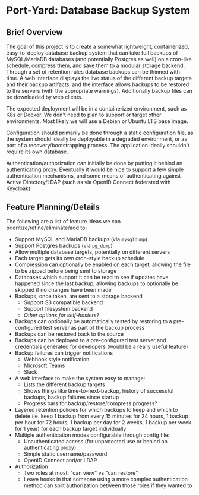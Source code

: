 # Port-Yard: Database Backup System

## Brief Overview

The goal of this project is to create a somewhat lightweight, containerized, easy-to-deploy database backup system that can take full backups of MySQL/MariaDB databases (and potentially Postgres as well) on a cron-like schedule, compress them, and save them to a modular storage backend.  Through a set of retention rules database backups can be thinned with time.  A web interface displays the live status of the different backup targets and their backup artifacts, and the interface allows backups to be restored to the servers (with the appropriate warnings).  Additionally backup files can be downloaded by web clients.

The expected deployment will be in a containerized environment, such as K8s or Docker.  We don't need to plan to support or target other environments.  Most likely we will use a Debian or Ubuntu LTS base image.

Configuration should primarily be done through a static configuration file, as the system should ideally be deployable in a degraded environment, or as part of a recovery/bootstrapping process.  The application ideally shouldn't require its own database.

Authentication/authorization can initially be done by putting it behind an authenticating proxy.  Eventually it would be nice to support a few simple authentication mechanisms, and some means of authenticating against Active Directory/LDAP (such as via OpenID Connect federated with Keycloak).

## Feature Planning/Details

The following are a list of feature ideas we can prioritize/refine/eliminate/add to:

* Support MySQL and MariaDB backups (via `mysqldump`)
* Support Postgres backups (via `pg_dump`)
* Allow multiple database targets, potentially on different servers
* Each target gets its own cron-style backup schedule
* Compression can optionally be enabled on each target, allowing the file to be zipped before being sent to storage
* Databases which support it can be read to see if updates have happened since the last backup, allowing backups to optionally be skipped if no changes have been made
* Backups, once taken, are sent to a storage backend
    * Support S3 compatible backend
    * Support filesystem backend
    * *Other options for self-hosters?*
* Backups can optionally be automatically tested by restoring to a pre-configured test server as part of the backup process
* Backups can be restored back to the source
* Backups can be deployed to a pre-configured test server and credentials generated for developers (would be a really useful feature)
* Backup failures can trigger notifications
    * Webhook style notification
    * Microsoft Teams
    * Slack
* A web interface to make the system easy to manage:
    * Lists the different backup targets
    * Shows things like time-to-next-backup, history of successful backups, backup failures since startup
    * Progress bars for backup/restore/compress progress?
* Layered retention policies for which backups to keep and which to delete (ie. keep 1 backup from every 15 minutes for 24 hours, 1 backup per hour for 72 hours, 1 backup per day for 2 weeks, 1 backup per week for 1 year) for each backup target individually
* Multiple authentication modes configurable through config file:
    * Unauthenticated access (for unprotected use or behind an authenticating proxy)
    * Simple static username/password
    * OpenID Connect and/or LDAP
* Authorization
    * Two roles at most: "can view" vs "can restore"
    * Leave hooks in that someone using a more complex authentication method can split authorization between those roles if they wanted to


